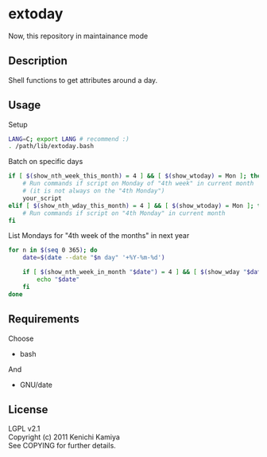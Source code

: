 # extoday

Now, this repository in maintainance mode

## Description

Shell functions to get attributes around a day.

## Usage

Setup

```sh
LANG=C; export LANG # recommend :)
. /path/lib/extoday.bash
```

Batch on specific days

```sh
if [ $(show_nth_week_this_month) = 4 ] && [ $(show_wtoday) = Mon ]; then
    # Run commands if script on Monday of "4th week" in current month
    # (it is not always on the "4th Monday")
    your_script
elif [ $(show_nth_wday_this_month) = 4 ] && [ $(show_wtoday) = Mon ]; then
    # Run commands if script on "4th Monday" in current month
fi
```

List Mondays for "4th week of the months" in next year

```sh
for n in $(seq 0 365); do
    date=$(date --date "$n day" '+%Y-%m-%d')

    if [ $(show_nth_week_in_month "$date") = 4 ] && [ $(show_wday "$date") = Mon ]; then
        echo "$date"
    fi
done
```

## Requirements

Choose

- bash

And

- GNU/date

## License

LGPL v2.1\
Copyright (c) 2011 Kenichi Kamiya\
See COPYING for further details.
